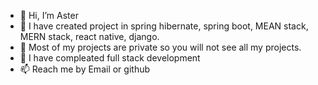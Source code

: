 - 👋 Hi, I’m Aster
- 👀 I have created project in spring hibernate, spring boot, MEAN stack, MERN stack, react native, django.
- 🔏 Most of my projects are private so you will not see all my projects.
- 🌱 I have compleated full stack development
- 📫 Reach me by Email or github

<!---
Aster696/Aster696 is a ✨ special ✨ repository because its `README.md` (this file) appears on your GitHub profile.
You can click the Preview link to take a look at your changes.
--->
